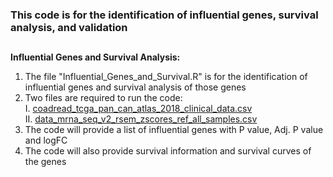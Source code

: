### This code is for the identification of influential genes, survival analysis, and validation

##
**Influential Genes and Survival Analysis:**
1. The file "Influential_Genes_and_Survival.R" is for the identification of influential genes and survival analysis of those genes
2. Two files are required to run the code: </br>
     I. [coadread_tcga_pan_can_atlas_2018_clinical_data.csv](https://drive.google.com/drive/u/1/folders/1ld7jrUADl9o7cMsZr9IjEVUZLZed1qIi) </br>
     II. [data_mrna_seq_v2_rsem_zscores_ref_all_samples.csv](https://drive.google.com/drive/u/1/folders/1ld7jrUADl9o7cMsZr9IjEVUZLZed1qIi)
3. The code will provide a list of influential genes with P value, Adj. P value and logFC
4. The code will also provide survival information and survival curves of the genes
##
